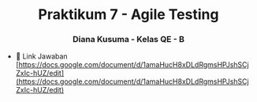 <h1 align="center">Praktikum 7 - Agile Testing</h1>
<h3 align="center">Diana Kusuma - Kelas QE - B</h3>

- 📄 Link Jawaban [https://docs.google.com/document/d/1amaHucH8xDLdRgmsHPJshSCjZxIc-hUZ/edit](https://docs.google.com/document/d/1amaHucH8xDLdRgmsHPJshSCjZxIc-hUZ/edit)
